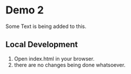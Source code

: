 # Demo 2

Some Text is being added to this. 

## Local Development

1. Open index.html in your browser.
2. there are no changes being done whatsoever.